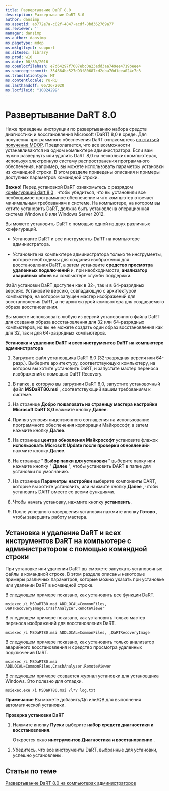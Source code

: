 ```yaml
---
title: Развертывание DaRT 8.0
description: Развертывание DaRT 8.0
author: dansimp
ms.assetid: ab772e7a-c02f-4847-acdf-8bd362769a77
ms.reviewer: ''
manager: dansimp
ms.author: dansimp
ms.pagetype: mdop
ms.mktglfcycl: support
ms.sitesec: library
ms.prod: w10
ms.date: 08/30/2016
ms.openlocfilehash: e7d64297f7687ebc0a23add3aa749ee4719beee4
ms.sourcegitcommit: 354664bc527d93f80687cd2eba70d1eea024c7c3
ms.translationtype: MT
ms.contentlocale: ru-RU
ms.lasthandoff: 06/26/2020
ms.locfileid: "10824299"
---
```

# Развертывание DaRT 8.0


Ниже приведены инструкции по развертыванию набора средств диагностики и восстановления Microsoft (DaRT) 8,0 в среде. Для получения программного обеспечения DaRT ознакомьтесь [со статьей получение MDOP](https://go.microsoft.com/fwlink/?LinkId=322049). Предполагается, что все возможности устанавливаются на одном компьютере администратора. Если вам нужно развернуть или удалить DaRT 8,0 на нескольких компьютерах, используя электронную систему распространения программного обеспечения, например, вы можете использовать параметры установки из командной строки. В этом разделе приведены описания и примеры доступных параметров командной строки.

**Важно!**  Перед установкой DaRT ознакомьтесь с разрядом [конфигураций dart 8,0](dart-80-supported-configurations-dart-8.md) , чтобы убедиться, что вы установили все необходимое программное обеспечение и что компьютер отвечает минимальным требованиям к системе. На компьютере, на котором вы хотите установить DaRT, должна быть установлена операционная система Windows 8 или Windows Server 2012.

 

Вы можете установить DaRT с помощью одной из двух различных конфигураций.

-   Установите DaRT и все инструменты DaRT на компьютере администратора.

-   Установите на компьютере администратора только те инструменты, которые необходимы для создания изображения для восстановления DaRT, а затем установите **средство просмотра удаленных подключений** и, при необходимости, **анализатор аварийных сбоев** на компьютере службы поддержки.

Файл установки DaRT доступен как в 32-, так и в 64-разрядных версиях. Установите версию, совпадающую с архитектурой компьютера, на котором запущен мастер изображений для восстановления DaRT, а не архитектурой компьютера для создаваемого образа восстановления.

Вы можете использовать любую из версий установочного файла DaRT для создания образа восстановления для 32 или 64-разрядных компьютеров, но вы не можете создать один образ восстановления как для 32, так и для 64-разрядных компьютеров.

**Установка и удаление DaRT и всех инструментов DaRT на компьютере администратора**

1.  Загрузите файл установщика DaRT 8,0 (32-разрядная версия или 64-разр.). Выберите архитектуру, соответствующую компьютеру, на котором вы хотите установить DaRT, и запустите мастер переноса изображений с помощью DaRT Recovery.

2.  В папке, в которую вы загрузили DaRT 8,0, запустите установочный файл **MSDaRT80.msi** , соответствующий вашим требованиям к системе.

3.  На странице **Добро пожаловать на страницу мастера настройки Microsoft DaRT 8,0** нажмите кнопку **Далее**.

4.  Приняв условия лицензионного соглашения на использование программного обеспечения корпорации Майкрософт, а затем нажмите кнопку **Далее**.

5.  На странице **центра обновления Майкрософт** установите флажок **использовать Microsoft Update после проверки обновлений**и нажмите кнопку **Далее**.

6.  На странице " **Выбор папки для установки** " выберите папку или нажмите кнопку " **Далее** ", чтобы установить DART в папке для установки по умолчанию.

7.  На странице **Параметры настройки** выберите компоненты DART, которые вы хотите установить, или нажмите кнопку **Далее** , чтобы установить DART вместе со всеми функциями.

8.  Чтобы начать установку, нажмите кнопку **установить**.

9.  После успешного завершения установки нажмите кнопку **Готово** , чтобы завершить работу мастера.

## Установка и удаление DaRT и всех инструментов DaRT на компьютере с администратором с помощью командной строки


При установке или удалении DaRT вы сможете запускать установочные файлы в командной строке. В этом разделе описаны некоторые примеры различных параметров, которые можно указать при установке или удалении DaRT в командной строке.

В следующем примере показано, как установить все функции DaRT.

``` syntax
msiexec /i MSDaRT80.msi ADDLOCAL=CommonFiles, DaRTRecoveryImage,CrashAnalyzer,RemoteViewer 
```

В следующем примере показано, как установить только мастер переноса изображений для восстановления DaRT.

``` syntax
msiexec /i MSDaRT80.msi ADDLOCAL=CommonFiles, ,DaRTRecoveryImage
```

В следующем примере показано, как установить только анализатор аварийного восстановления и средство просмотра удаленных подключений DaRT.

``` syntax
msiexec /i MSDaRT80.msi ADDLOCAL=CommonFiles,CrashAnalyzer,RemoteViewer 
```

В следующем примере создается журнал установки для установщика Windows. Это полезно для отладки.

``` syntax
msiexec.exe /i MSDaRT80.msi /l*v log.txt 
```

**Примечание**  Вы можете добавить/Qn или/QB для выполнения автоматической установки.

 

**Проверка установки DaRT**

1.  Нажмите кнопку **Пуск**и выберите **набор средств диагностики и восстановления**.

    Откроется окно **инструментов Диагностика и восстановление** .

2.  Убедитесь, что все инструменты DaRT, выбранные для установки, успешно установлены.

## Статьи по теме


[Развертывание DaRT 8.0 на компьютерах администраторов](deploying-dart-80-to-administrator-computers-dart-8.md)

 

 





